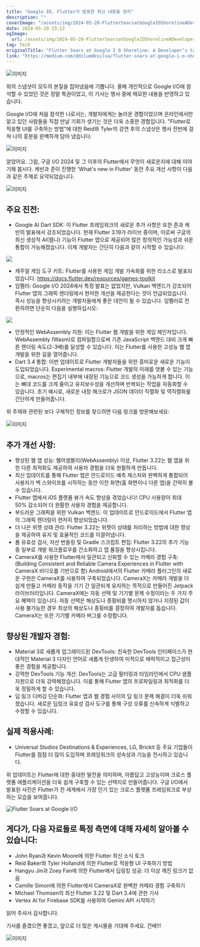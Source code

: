```yaml
---
title: "Google IO, Flutter가 발표한 최신 내용들 정리"
description: ""
coverImage: "/assets/img/2024-05-20-FlutterSoarsatGoogleIOShorelineADeveloperstakefromtheLatestAnnouncements_0.png"
date: 2024-05-20 23:12
ogImage: 
  url: /assets/img/2024-05-20-FlutterSoarsatGoogleIOShorelineADeveloperstakefromtheLatestAnnouncements_0.png
tag: Tech
originalTitle: "Flutter Soars at Google I O Shoreline: A Developer’s take from the Latest Announcements"
link: "https://medium.com/@dilumdesilva/flutter-soars-at-google-i-o-shoreline-a-developers-perspective-to-the-latest-announcements-14b72a8d580b"
---
```




![이미지](/assets/img/2024-05-20-FlutterSoarsatGoogleIOShorelineADeveloperstakefromtheLatestAnnouncements_0.png)

위의 스냅샷이 모두의 본질을 잡아냈음에 기쁩니다. 올해 개인적으로 Google I/O에 참석할 수 있었던 것은 정말 특권이었고, 이 기사는 행사 중에 메모한 내용을 반영하고 있습니다.

Google I/O에 처음 참석한 나로서는, 개발자에게는 놀라운 경험이었으며 온라인에서만 알고 있던 사람들을 직접 만날 기회가 생기는 것은 더욱 소중한 경험입니다. "Flutter로 적응형 UI를 구축하는 방법"에 대한 Reid와 Tyler의 강연 후의 스냅샷은 행사 전반에 걸쳐 나의 흥분을 완벽하게 담아 냈습니다.

![이미지](/assets/img/2024-05-20-FlutterSoarsatGoogleIOShorelineADeveloperstakefromtheLatestAnnouncements_1.png)


<div class="content-ad"></div>

알았어요. 그럼, 구글 I/O 2024 및 그 이후의 Flutter에서 무엇이 새로운지에 대해 이야기해 봅시다. 케빈과 존이 진행한 'What's new in Flutter' 동안 주요 개선 사항이 다음과 같은 주제로 요약되었습니다.

![이미지](/assets/img/2024-05-20-FlutterSoarsatGoogleIOShorelineADeveloperstakefromtheLatestAnnouncements_2.png)

## 주요 진전:

- Google AI Dart SDK: 이 Flutter 프레임워크의 새로운 추가 사항은 또한 존과 케빈의 발표에서 강조되었습니다. 현재 Flutter 3.19가 라이브 중이며, 이로써 구글의 최신 생성적 AI(젬니) 기능이 Flutter 앱으로 제공되어 많은 창의적인 가능성과 쉬운 통합이 가능해졌습니다. 이제 개발자는 간단히 다음과 같이 시작할 수 있습니다:

<div class="content-ad"></div>

<img src="/assets/img/2024-05-20-FlutterSoarsatGoogleIOShorelineADeveloperstakefromtheLatestAnnouncements_3.png" />

- 캐주얼 게임 도구 키트: Flutter를 사용한 게임 개발 가속화를 위한 리소스로 발표되었습니다.
https://docs.flutter.dev/resources/games-toolkit
- 임펠러: Google I/O 2024에서 특정 발표는 없었지만, Vulkan 백엔드가 강조되어 Flutter 앱의 그래픽 렌더링에서 현저한 개선을 제공한다는 것이 언급되었습니다. 즉시 성능을 향상시키려는 개발자들에게 좋은 대안이 될 수 있습니다. 임펠러로 전환하려면 단순히 다음을 실행하십시오:

<img src="/assets/img/2024-05-20-FlutterSoarsatGoogleIOShorelineADeveloperstakefromtheLatestAnnouncements_4.png" />

- 안정적인 WebAssembly 지원: 이는 Flutter 웹 개발을 위한 게임 체인저입니다. WebAssembly (Wasm)로 컴파일함으로써 기존 JavaScript 백엔드 대비 크게 빠른 렌더링 속도(2-3배)를 달성할 수 있습니다. 이는 Flutter를 사용한 고성능 웹 앱 개발을 위한 길을 열어줍니다.
- Dart 3.4 통합: 이번 업데이트로 Flutter 개발자들을 위한 흥미로운 새로운 기능이 도입되었습니다. Experimental macros: Flutter 개발의 미래를 엿볼 수 있는 기능으로, macros는 편집기 내부에 내장된 기능으로 코드 생성을 가능하게 합니다. 이는 뼈대 코드를 크게 줄이고 유지보수성을 개선하며 반복되는 작업을 자동화할 수 있습니다. 초기 예시로, 새로운 내장 매크로가 JSON 데이터 직렬화 및 역직렬화를 간단하게 만들어줍니다.

<div class="content-ad"></div>

위 주제와 관련된 보다 구체적인 정보를 찾으려면 다음 링크를 방문해보세요:

![이미지](/assets/img/2024-05-20-FlutterSoarsatGoogleIOShorelineADeveloperstakefromtheLatestAnnouncements_5.png)

## 추가 개선 사항:

- 향상된 웹 앱 성능: 웹어셈블리(WebAssembly) 이상, Flutter 3.22는 웹 앱을 위한 다른 최적화도 제공하여 사용자 경험을 더욱 원활하게 만듭니다.
- 최신 업데이트를 통해 Flutter 앱은 안드로이드 예측 제스처와 완벽하게 통합되어 사용자가 백 스와이프를 시작하는 동안 이전 화면(홈 화면이나 다른 앱)을 간략히 볼 수 있습니다.
- Flutter 앱에서 iOS 플랫폼 뷰가 속도 향상을 겪었습니다! CPU 사용량이 최대 50% 감소되어 더 원활한 사용자 경험을 제공합니다.
- 부드러운 그래픽을 위한 Vulkan 백엔드: 이 업데이트로 안드로이드에서 Flutter 앱의 그래픽 렌더링이 현저히 향상되었습니다.
- 더 나은 위젯 상태 관리: Flutter 3.22는 위젯이 상태를 처리하는 방법에 대한 향상을 제공하여 유지 및 효율적인 코드를 이끌어냅니다.
- 폼 유효성 검사, 자산 번들링 및 Gradle 스크립트 편집: Flutter 3.22의 추가 기능 중 일부로 개발 워크플로우를 간소화하고 앱 품질을 향상시킵니다.
- CameraX를 사용한 Flutter에서 일관되고 신뢰할 수 있는 카메라 경험 구축: (Building Consistent and Reliable Camera Experiences in Flutter with CameraX 비디오를 기반으로 함) Android에서의 Flutter 카메라 플러그인의 새로운 구현은 CameraX를 사용하여 구축되었습니다. CameraX는 카메라 개발을 더 쉽게 만들고 카메라 동작을 기기 간 일관되게 유지하는 목적으로 만들어진 Jetpack 라이브러리입니다. CameraX에는 자동 선택 및 기기별 문제 수정이라는 두 가지 주요 혜택이 있습니다. 자동 선택은 해상도나 종횡비를 명시하지 않거나 지정된 값이 사용 불가능한 경우 최상의 해상도나 종횡비를 결정하여 개발자를 돕습니다. CameraX는 또한 기기별 카메라 버그를 수정합니다.

<div class="content-ad"></div>

## 향상된 개발자 경험:

- Material 3로 새롭게 업그레이드된 DevTools: 친숙한 DevTools 인터페이스가 현대적인 Material 3 디자인 언어로 새롭게 탄생하여 미적으로 매력적이고 접근성이 좋은 경험을 제공합니다.
- 강력한 DevTools 기능 개선: DevTools는 고급 필터링과 타임라인에서 CPU 샘플 지원으로 더욱 강력해졌습니다. 이를 통해 Flutter 앱의 프로파일링과 최적화를 더욱 정밀하게 할 수 있습니다.
- 딥 링크 디버깅 단순화: Flutter 앱과 웹 경험 사이의 딥 링크 문제 해결이 더욱 쉬워졌습니다. 새로운 딥링크 유효성 검사 도구를 통해 구성 오류를 신속하게 식별하고 수정할 수 있습니다.

## 실제 적용사례:

- Universal Studios Destinations & Experiences, LG, Brickit 등 주요 기업들이 Flutter를 점점 더 많이 도입하며 프레임워크의 성숙성과 기능을 전시하고 있습니다.

<div class="content-ad"></div>

위 업데이트는 Flutter에 대한 중대한 발전을 의미하며, 아름답고 고성능이며 크로스 플랫폼 애플리케이션을 더욱 쉽게 구축할 수 있는 선택지로 만들어줍니다. 구글 I/O에서 발표된 사진은 Flutter가 전 세계에서 가장 인기 있는 크로스 플랫폼 프레임워크로 부상하는 모습을 보여줍니다.

![Flutter Soars at Google I/O](/assets/img/2024-05-20-FlutterSoarsatGoogleIOShorelineADeveloperstakefromtheLatestAnnouncements_6.png)

## 게다가, 다음 자료들로 특정 측면에 대해 자세히 알아볼 수 있습니다:

- John Ryan과 Kevin Moore에 의한 Flutter 최신 소식 토크
- Reid Baker와 Tyler Holland에 의한 Flutter로 적응형 UI 구축하기 방법
- Hangyu Jin과 Zoey Fan에 의한 Flutter에서 딥링킹 성공: 더 이상 깨진 링크가 없음
- Camille Simon에 의한 Flutter에서 CameraX로 완벽한 카메라 경험 구축하기
- Michael Thomsen의 최신 Flutter 3.22 및 Dart 3.4에 관한 기사
- Vertex AI for Firebase SDK를 사용하여 Gemini API 시작하기

<div class="content-ad"></div>

읽어 주셔서 감사합니다.

기사를 즐겼으면 좋겠고, 앞으로 더 많은 게시물을 기대해 주세요. 건배!!! 

![이미지](/assets/img/2024-05-20-FlutterSoarsatGoogleIOShorelineADeveloperstakefromtheLatestAnnouncements_7.png)